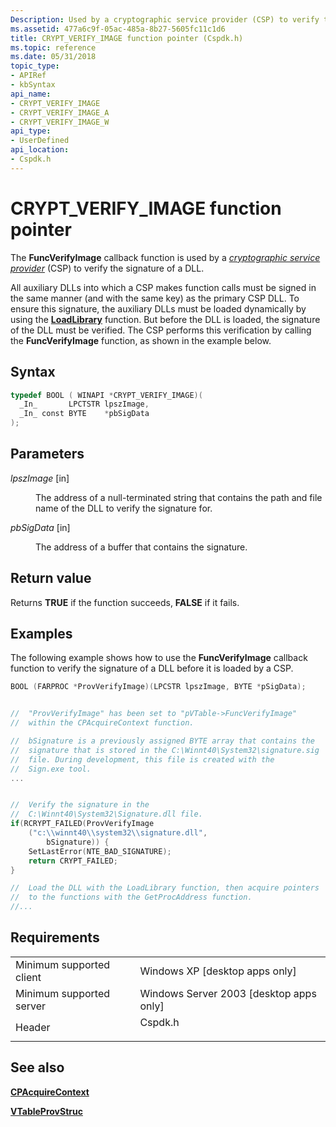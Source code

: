 ```yaml
---
Description: Used by a cryptographic service provider (CSP) to verify the signature of a DLL.
ms.assetid: 477a6c9f-05ac-485a-8b27-5605fc11c1d6
title: CRYPT_VERIFY_IMAGE function pointer (Cspdk.h)
ms.topic: reference
ms.date: 05/31/2018
topic_type: 
- APIRef
- kbSyntax
api_name: 
- CRYPT_VERIFY_IMAGE
- CRYPT_VERIFY_IMAGE_A
- CRYPT_VERIFY_IMAGE_W
api_type: 
- UserDefined
api_location: 
- Cspdk.h
---
```


# CRYPT\_VERIFY\_IMAGE function pointer

The **FuncVerifyImage** callback function is used by a [*cryptographic service provider*](https://msdn.microsoft.com/library/ms721572(v=VS.85).aspx) (CSP) to verify the signature of a DLL.

All auxiliary DLLs into which a CSP makes function calls must be signed in the same manner (and with the same key) as the primary CSP DLL. To ensure this signature, the auxiliary DLLs must be loaded dynamically by using the [**LoadLibrary**](https://msdn.microsoft.com/library/ms684175(v=VS.85).aspx) function. But before the DLL is loaded, the signature of the DLL must be verified. The CSP performs this verification by calling the **FuncVerifyImage** function, as shown in the example below.

## Syntax


```C++
typedef BOOL ( WINAPI *CRYPT_VERIFY_IMAGE)(
  _In_       LPCTSTR lpszImage,
  _In_ const BYTE    *pbSigData
);
```



## Parameters

<dl> <dt>

*lpszImage* \[in\]
</dt> <dd>

The address of a null-terminated string that contains the path and file name of the DLL to verify the signature for.

</dd> <dt>

*pbSigData* \[in\]
</dt> <dd>

The address of a buffer that contains the signature.

</dd> </dl>

## Return value

Returns **TRUE** if the function succeeds, **FALSE** if it fails.

## Examples

The following example shows how to use the **FuncVerifyImage** callback function to verify the signature of a DLL before it is loaded by a CSP.


```C++
BOOL (FARPROC *ProvVerifyImage)(LPCSTR lpszImage, BYTE *pSigData);


//  "ProvVerifyImage" has been set to "pVTable->FuncVerifyImage"
//  within the CPAcquireContext function.

//  bSignature is a previously assigned BYTE array that contains the
//  signature that is stored in the C:\Winnt40\System32\signature.sig
//  file. During development, this file is created with the 
//  Sign.exe tool.
...


//  Verify the signature in the
//  C:\Winnt40\System32\Signature.dll file.
if(RCRYPT_FAILED(ProvVerifyImage
    ("c:\\winnt40\\system32\\signature.dll",
        bSignature)) {
    SetLastError(NTE_BAD_SIGNATURE);
    return CRYPT_FAILED;
}

//  Load the DLL with the LoadLibrary function, then acquire pointers 
//  to the functions with the GetProcAddress function.
//...
```



## Requirements



|                                     |                                                                                    |
|-------------------------------------|------------------------------------------------------------------------------------|
| Minimum supported client<br/> | Windows XP \[desktop apps only\]<br/>                                        |
| Minimum supported server<br/> | Windows Server 2003 \[desktop apps only\]<br/>                               |
| Header<br/>                   | <dl> <dt>Cspdk.h</dt> </dl> |



## See also

<dl> <dt>

[**CPAcquireContext**](https://www.bing.com/search?q=**CPAcquireContext**)
</dt> <dt>

[**VTableProvStruc**](vtableprovstruc.md)
</dt> </dl>

 

 




